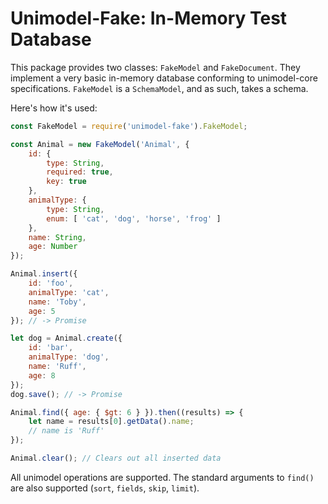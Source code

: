 # Unimodel-Fake: In-Memory Test Database

This package provides two classes: `FakeModel` and `FakeDocument`.  They implement a very basic
in-memory database conforming to unimodel-core specifications.  `FakeModel` is a `SchemaModel`, and
as such, takes a schema.

Here's how it's used:

```js
const FakeModel = require('unimodel-fake').FakeModel;

const Animal = new FakeModel('Animal', {
	id: {
		type: String,
		required: true,
		key: true
	},
	animalType: {
		type: String,
		enum: [ 'cat', 'dog', 'horse', 'frog' ]
	},
	name: String,
	age: Number
});

Animal.insert({
	id: 'foo',
	animalType: 'cat',
	name: 'Toby',
	age: 5
}); // -> Promise

let dog = Animal.create({
	id: 'bar',
	animalType: 'dog',
	name: 'Ruff',
	age: 8
});
dog.save();	// -> Promise

Animal.find({ age: { $gt: 6 } }).then((results) => {
	let name = results[0].getData().name;
	// name is 'Ruff'
});

Animal.clear(); // Clears out all inserted data
```

All unimodel operations are supported.  The standard arguments to `find()` are
also supported (`sort`, `fields`, `skip`, `limit`).

